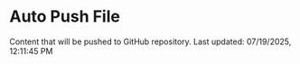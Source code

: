 # Auto Push File

Content that will be pushed to GitHub repository.
Last updated: 07/19/2025, 12:11:45 PM